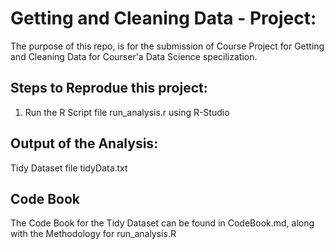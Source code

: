 # Getting and Cleaning Data - Project:

The purpose of this repo, is for the submission of Course Project for Getting and Cleaning Data for Courser'a Data Science specilization.

## Steps to Reprodue this project:

1. Run the R Script file run_analysis.r using R-Studio

## Output of the Analysis:

Tidy Dataset file tidyData.txt

## Code Book

The Code Book for the Tidy Dataset can be found in CodeBook.md, along with the Methodology for run_analysis.R